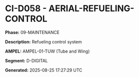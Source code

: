 # CI-D058 - AERIAL-REFUELING-CONTROL

**Phase:** 09-MAINTENANCE

**Description:** Refueling control system

**AMPEL:** AMPEL-01-TUW (Tube and Wing)

**Segment:** D-DIGITAL

**Generated:** 2025-08-25 17:27:29 UTC
